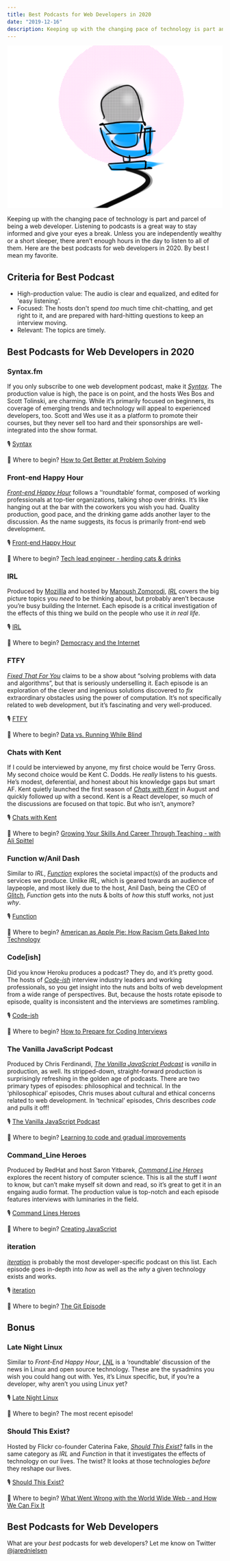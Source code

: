 ```yaml
---
title: Best Podcasts for Web Developers in 2020
date: "2019-12-16"
description: Keeping up with the changing pace of technology is part and parcel of being a web developer. Listening to podcasts is a great way to stay informed and give your eyes a break. Unless you are independently wealthy or a short sleeper, there aren’t enough hours in the day to listen to all of them. Here are the best podcasts for web developers in 2020.
---
```

![Best Podcasts for Web Developers in 2020](./jared-nielsen-2020-best-podcasts-web-developers.png)

Keeping up with the changing pace of technology is part and parcel of being a web developer. Listening to podcasts is a great way to stay informed and give your eyes a break. Unless you are independently wealthy or a short sleeper, there aren’t enough hours in the day to listen to all of them. Here are the best podcasts for web developers in 2020. By best I mean my favorite. 

## Criteria for Best Podcast

* High-production value: The audio is clear and equalized, and edited for 'easy listening'.
* Focused: The hosts don't spend _too_ much time chit-chatting, and get right to it, and are prepared with hard-hitting questions to keep an interview moving. 
* Relevant: The topics are timely.


## Best Podcasts for Web Developers in 2020

### Syntax.fm

If you only subscribe to one web development podcast, make it [_Syntax_](https://syntax.fm/). The production value is high, the pace is on point, and the hosts Wes Bos and Scott Tolinski, are charming. While it’s primarily focused on beginners, its coverage of emerging trends and technology will appeal to experienced developers, too. Scott and Wes use it as a platform to promote their courses, but they never sell too hard and their sponsorships are well-integrated into the show format.

🎙️ [Syntax](https://syntax.fm/) 

🥇 Where to begin? [How to Get Better at Problem Solving](https://syntax.fm/show/198/how-to-get-better-at-problem-solving)

### Front-end Happy Hour

[_Front-end Happy Hour_](https://frontendhappyhour.com/) follows a ‘‘roundtable’ format, composed of working professionals at top-tier organizations, talking shop over drinks. It’s like hanging out at the bar with the coworkers you wish you had. Quality production, good pace, and the drinking game adds another layer to the discussion. As the name suggests, its focus is primarily front-end web development.

🎙️ [Front-end Happy Hour](https://frontendhappyhour.com/) 

🥇 Where to begin? [Tech lead engineer - herding cats & drinks](https://frontendhappyhour.com/episodes/tech-lead-engineer-herding-cats-&-drinks/)

### IRL

Produced by [Mozillla](https://www.mozilla.org/en-US/) and hosted by [Manoush Zomorodi](http://www.manoushz.com/), [_IRL_](https://irlpodcast.org/) covers the big picture topics you _need_ to be thinking about, but probably aren’t because you’re busy building the Internet. Each episode is a critical investigation of the effects of this thing we build on the people who use it _in real life_.

🎙️ [IRL](https://irlpodcast.org/) 

🥇 Where to begin? [Democracy and the Internet](https://irlpodcast.org/season5/episode2/)

### FTFY

[_Fixed That For You_](https://fixedthatforyou.com/) claims to be a show about “solving problems with data and algorithms”, but that is seriously underselling it. Each episode is an exploration of the clever and ingenious solutions discovered to _fix_ extraordinary obstacles using the power of computation. It’s not specifically related to web development, but it’s fascinating and very well-produced. 

🎙️ [FTFY](https://fixedthatforyou.com/) 

🥇 Where to begin? [Data vs. Running While Blind](https://fixedthatforyou.com/episodes/data-vs-running-while-blind/)

### Chats with Kent

If I could be interviewed by anyone, my first choice would be Terry Gross. My second choice would be Kent C. Dodds. He _really_ listens to his guests. He’s modest, deferential, and honest about his knowledge gaps but smart AF. Kent quietly launched the first season of [_Chats with Kent_](https://kentcdodds.com/chats-with-kent-podcast/) in August and quickly followed up with a second. Kent is a React developer, so much of the discussions are focused on that topic. But who isn’t, anymore? 

🎙️ [Chats with Kent](https://kentcdodds.com/chats-with-kent-podcast/) 

🥇 Where to begin? [Growing Your Skills And Career Through Teaching - with Ali Spittel](https://kentcdodds.com/chats-with-kent-podcast/seasons/01/episodes/growing-your-skills-and-career-through-teaching-with-ali-spittel)

### Function w/Anil Dash

Similar to _IRL_, [_Function_](https://glitch.com/culture/function/) explores the societal impact(s) of the products and services we produce. Unlike _IRL_, which is geared towards an audience of laypeople, and most likely due to the host, Anil Dash, being the CEO of [Glitch](https://glitch.com/), _Function_ gets into the nuts & bolts of _how_ this stuff works, not just _why_. 

🎙️ [Function](https://glitch.com/culture/function/) 

🥇 Where to begin? [American as Apple Pie: How Racism Gets Baked Into Technology](https://glitch.com/culture/function-episode-16/)

### Code[ish]

Did you know Heroku produces a podcast? They do, and it’s pretty good. The hosts of [_Code-ish_](https://www.heroku.com/podcasts/codeish) interview industry leaders and working professionals, so you get insight into the nuts and bolts of web development from a wide range of perspectives. But, because the hosts rotate episode to episode, quality is inconsistent and the interviews are sometimes rambling.

🎙️ [Code-ish](https://www.heroku.com/podcasts/codeish) 

🥇 Where to begin? [How to Prepare for Coding Interviews](https://www.heroku.com/podcasts/codeish/42-how-to-prepare-for-coding-interviews)

### The Vanilla JavaScript Podcast

Produced by Chris Ferdinandi, [_The Vanilla JavaScript Podcast_](https://vanillajspodcast.com/) is _vanilla_ in production, as well. Its stripped-down, straight-forward production is surprisingly refreshing in the golden age of podcasts. There are two primary types of episodes: philosophical and technical. In the ‘philosophical’ episodes, Chris muses about cultural and ethical concerns related to web development. In ‘technical’ episodes, Chris describes _code_ and pulls it off!

🎙️ [The Vanilla JavaScript Podcast](https://vanillajspodcast.com)

🥇 Where to begin? [Learning to code and gradual improvements](https://vanillajspodcast.com/learning-to-code-and-gradual-improvements/)

### Command_Line Heroes

Produced by RedHat and host Saron Yitbarek, [_Command Line Heroes_](https://www.redhat.com/en/command-line-heroes) explores the recent history of computer science. This is all the stuff I _want_ to know, but can’t make myself sit down and read, so it’s great to get it in an engaing audio format. The production value is top-notch and each episode features interviews with luminaries in the field.

🎙️ [Command Lines Heroes](https://www.redhat.com/en/command-line-heroes) 

🥇 Where to begin? [Creating JavaScript](https://www.redhat.com/en/command-line-heroes/season-3/creating-javascript)

### iteration

[_iteration_](https://iteration.simplecast.com/) is probably the most developer-specific podcast on this list. Each episode goes in-depth into _how_ as well as the _why_ a given technology exists and works. 

🎙️ [iteration](https://iteration.simplecast.com/)

🥇 Where to begin? [The Git Episode](https://iteration.simplecast.com/episodes/s08e02)


## Bonus

### Late Night Linux

Similar to _Front-End Happy Hour_, [_LNL_](https://latenightlinux.com/) is a ‘roundtable’ discussion of the news in Linux and open source technology. These are the sysadmins you wish you could hang out with. Yes, it’s Linux specific, but, if you’re a developer, why aren’t you using Linux yet?

🎙️ [Late Night Linux](https://latenightlinux.com/)

🥇 Where to begin? The most recent episode!


### Should This Exist?

Hosted by Flickr co-founder Caterina Fake, [_Should This Exist?_](https://shouldthisexist.com/) falls in the same category as _IRL_ and _Function_ in that it investigates the effects of technology on our lives. The twist? It looks at those technologies _before_ they reshape our lives.

🎙️ [Should This Exist?](https://shouldthisexist.com/)

🥇 Where to begin? [What Went Wrong with the World Wide Web - and How We Can Fix It](https://shouldthisexist.com/internet/)


## Best Podcasts for Web Developers 

What are your _best_ podcasts for web developers? Let me know on Twitter [@jarednielsen](https://twiter.com/jarednielsen)

